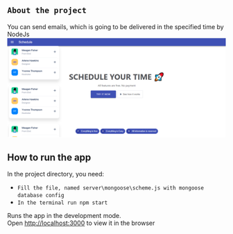 ## `About the project`
You can send emails, which is going to be delivered in the specified time by NodeJs
![alt text](https://github.com/ValValeria/React_Email/blob/master/screen.png?raw=true)

## How to run the app

In the project directory, you need:
* `Fill the file, named server\mongoose\scheme.js with mongoose database config`
* `In the terminal run npm start`

Runs the app in the development mode.<br />
Open [http://localhost:3000](http://localhost:3000) to view it in the browser



